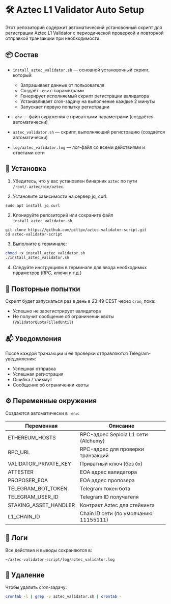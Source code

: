 # 🛠️ Aztec L1 Validator Auto Setup

Этот репозиторий содержит автоматический установочный скрипт для регистрации Aztec L1 Validator с периодической проверкой и повторной отправкой транзакции при необходимости.

## 📦 Состав

* `install_aztec_validator.sh` — основной установочный скрипт, который:

  * Запрашивает данные от пользователя
  * Создаёт `.env` с параметрами
  * Генерирует исполняемый скрипт регистрации валидатора
  * Устанавливает cron-задачу на выполнение каждые 2 минуты
  * Запускает первую попытку регистрации

* `.env` — файл окружения с приватными параметрами (создаётся автоматически)

* `aztec_validator.sh` — скрипт, выполняющий регистрацию (создаётся автоматически)

* `log/aztec_validator.log` — лог-файл со всеми действиями и ответами сети

## 🚀 Установка

1. Убедитесь, что у вас установлен бинарник `aztec` по пути `/root/.aztec/bin/aztec`.

2. Установите зависимости на сервер jq, curl: 

```
sudo apt install jq curl
```

2. Клонируйте репозиторий или сохраните файл `install_aztec_validator.sh`.

```
git clone https://github.com/pittpv/aztec-validator-script.git
cd aztec-validator-script
```

3. Выполните в терминале:

```bash
chmod +x install_aztec_validator.sh
./install_aztec_validator.sh
```

4. Следуйте инструкциям в терминале для ввода необходимых параметров (RPC, ключи и т.д.)

## 🔁 Повторные попытки

Скрипт будет запускаться раз в день в 23:49 CEST через `cron`, пока:

* Успешно не зарегистрирует валидатора
* Не получит сообщение об ограничении квоты (`ValidatorQuotaFilledUntil`)

## 📬 Уведомления

После каждой транзакции и её проверки отправляются Telegram-уведомления:

* Успешная отправка
* Успешная регистрация
* Ошибка / таймаут
* Сообщение об ограничении квоты

## ⚙️ Переменные окружения

Создаются автоматически в `.env`:

| Переменная              | Описание                              |
| ----------------------- | ------------------------------------- |
| ETHEREUM\_HOSTS         | RPC-адрес Seploia L1 сети (Alchemy)   |
| RPC\_URL                | RPC-адрес для проверки транзакций     |
| VALIDATOR\_PRIVATE\_KEY | Приватный ключ (без `0x`)             |
| ATTESTER                | EOA адрес валидатора                  |
| PROPOSER\_EOA           | EOA адрес пропозера                   |
| TELEGRAM\_BOT\_TOKEN    | Telegram токен бота                   |
| TELEGRAM\_USER\_ID      | Telegram ID получателя                |
| STAKING\_ASSET\_HANDLER | Контракт Aztec для стейкинга          |
| L1\_CHAIN\_ID           | Chain ID сети (по умолчанию 11155111) |

## 📄 Логи

Все действия и выводы сохраняются в:

```
~/aztec-validator-script/log/aztec_validator.log
```

## 🧹 Удаление

Чтобы удалить cron-задачу:

```bash
crontab -l | grep -v aztec_validator.sh | crontab -
```

